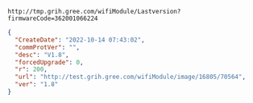 `http://tmp.grih.gree.com/wifiModule/Lastversion?firmwareCode=362001066224`

```json
{
  "CreateDate": "2022-10-14 07:43:02",
  "commProtVer": "",
  "desc": "V1.8",
  "forcedUpgrade": 0,
  "r": 200,
  "url": "http://test.grih.gree.com/wifiModule/image/16805/70564",
  "ver": "1.8"
}
```